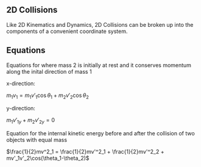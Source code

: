 ## 2D Collisions
Like 2D Kinematics and Dynamics, 2D Collisions can be broken up into the components of a convenient coordinate system.

## Equations
Equations for where mass 2 is initially at rest and it conserves momentum along the inital direction of mass 1

x-direction:

$m_1v_1 = m_1v'_1\cos\theta_1 + m_2v'_2\cos\theta_2$

y-direction:

$m_1v'_{1y}+m_2v'_{2y} = 0$


Equation for the internal kinetic energy before and after the collision of two objects with equal mass

$\frac{1}{2}mv^2_1 = \frac{1}{2}mv'^2_1 + \frac{1}{2}mv'^2_2 + mv'_1v'_2\cos(\theta_1-\theta_2)$